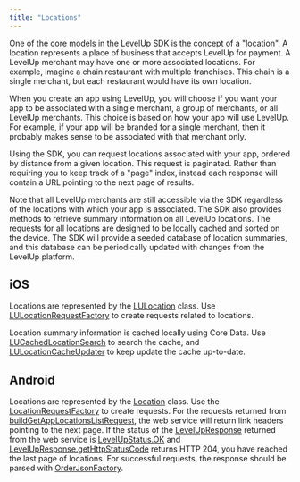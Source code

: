 ```yaml
---
title: "Locations"
---
```


One of the core models in the LevelUp SDK is the concept of a "location". A location represents a
place of business that accepts LevelUp for payment. A LevelUp merchant may have one or more
associated locations. For example, imagine a chain restaurant with multiple franchises. This chain
is a single merchant, but each restaurant would have its own location.

When you create an app using LevelUp, you will choose if you want your app to be associated with a
single merchant, a group of merchants, or all LevelUp merchants. This choice is based on how your
app will use LevelUp. For example, if your app will be branded for a single merchant, then it
probably makes sense to be associated with that merchant only.

Using the SDK, you can request locations associated with your app, ordered by distance from a given
location. This request is paginated. Rather than requiring you to keep track of a "page" index,
instead each response will contain a URL pointing to the next page of results.

Note that all LevelUp merchants are still accessible via the SDK regardless of the locations with
which your app is associated. The SDK also provides methods to retrieve summary information on all
LevelUp locations. The requests for all locations are designed to be locally cached and sorted on
the device. The SDK will provide a seeded database of location summaries, and this database can be
periodically updated with changes from the LevelUp platform.

## iOS

Locations are represented by the
[LULocation](http://thelevelup.github.io/levelup-sdk-ios/Classes/LULocation.html) class. Use
[LULocationRequestFactory](http://thelevelup.github.io/levelup-sdk-ios/Classes/LULocationRequestFactory.html)
to create requests related to locations.

Location summary information is cached locally using Core Data. Use
[LUCachedLocationSearch](http://thelevelup.github.io/levelup-sdk-ios/Classes/LUCachedLocationSearch.html)
to search the cache, and
[LULocationCacheUpdater](http://thelevelup.github.io/levelup-sdk-ios/Classes/LULocationCacheUpdater.html)
to keep update the cache up-to-date.

## Android

Locations are represented by the
[Location](http://thelevelup.github.io/levelup-sdk-android/com/scvngr/levelup/core/model/Location.html)
class. Use the
[LocationRequestFactory](http://thelevelup.github.io/levelup-sdk-android/com/scvngr/levelup/core/net/request/factory/LocationRequestFactory.html)
to create requests. For the requests returned from
[buildGetAppLocationsListRequest](http://thelevelup.github.io/levelup-sdk-android/com/scvngr/levelup/core/net/request/factory/LocationRequestFactory.html#buildGetAppLocationsListRequest(long,%20android.location.Location)),
the web service will return link headers pointing to the next page. If the status of the
[LevelUpResponse](http://thelevelup.github.io/levelup-sdk-android/com/scvngr/levelup/core/net/LevelUpResponse.html)
returned from the web service is
[LevelUpStatus.OK](http://thelevelup.github.io/levelup-sdk-android/com/scvngr/levelup/core/net/LevelUpStatus.html#OK)
and
[LevelUpResponse.getHttpStatusCode](http://thelevelup.github.io/levelup-sdk-android/com/scvngr/levelup/core/net/AbstractResponse.html#getHttpStatusCode())
returns HTTP 204, you have reached the last page of locations. For successful requests, the response
should be parsed with
[OrderJsonFactory](http://thelevelup.github.io/levelup-sdk-android/com/scvngr/levelup/core/model/factory/json/OrderJsonFactory.html).

